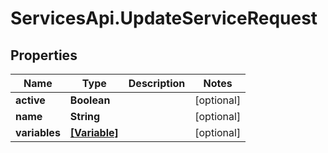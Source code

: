 # ServicesApi.UpdateServiceRequest

## Properties

Name | Type | Description | Notes
------------ | ------------- | ------------- | -------------
**active** | **Boolean** |  | [optional] 
**name** | **String** |  | [optional] 
**variables** | [**[Variable]**](Variable.md) |  | [optional] 



